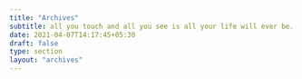 ```yaml
---
title: "Archives"
subtitle: all you touch and all you see is all your life will ever be.
date: 2021-04-07T14:17:45+05:30
draft: false
type: section
layout: "archives"
---
```


